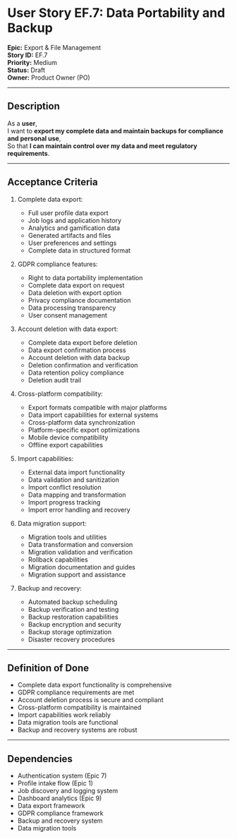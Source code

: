 # User Story EF.7: Data Portability and Backup

**Epic:** Export & File Management  
**Story ID:** EF.7  
**Priority:** Medium  
**Status:** Draft  
**Owner:** Product Owner (PO)

---

## Description

As a **user**,  
I want to **export my complete data and maintain backups for compliance and personal use**,  
So that **I can maintain control over my data and meet regulatory requirements**.

---

## Acceptance Criteria

1. Complete data export:
   - Full user profile data export
   - Job logs and application history
   - Analytics and gamification data
   - Generated artifacts and files
   - User preferences and settings
   - Complete data in structured format

2. GDPR compliance features:
   - Right to data portability implementation
   - Complete data export on request
   - Data deletion with export option
   - Privacy compliance documentation
   - Data processing transparency
   - User consent management

3. Account deletion with data export:
   - Complete data export before deletion
   - Data export confirmation process
   - Account deletion with data backup
   - Deletion confirmation and verification
   - Data retention policy compliance
   - Deletion audit trail

4. Cross-platform compatibility:
   - Export formats compatible with major platforms
   - Data import capabilities for external systems
   - Cross-platform data synchronization
   - Platform-specific export optimizations
   - Mobile device compatibility
   - Offline export capabilities

5. Import capabilities:
   - External data import functionality
   - Data validation and sanitization
   - Import conflict resolution
   - Data mapping and transformation
   - Import progress tracking
   - Import error handling and recovery

6. Data migration support:
   - Migration tools and utilities
   - Data transformation and conversion
   - Migration validation and verification
   - Rollback capabilities
   - Migration documentation and guides
   - Migration support and assistance

7. Backup and recovery:
   - Automated backup scheduling
   - Backup verification and testing
   - Backup restoration capabilities
   - Backup encryption and security
   - Backup storage optimization
   - Disaster recovery procedures

---

## Definition of Done

- Complete data export functionality is comprehensive
- GDPR compliance requirements are met
- Account deletion process is secure and compliant
- Cross-platform compatibility is maintained
- Import capabilities work reliably
- Data migration tools are functional
- Backup and recovery systems are robust

---

## Dependencies

- Authentication system (Epic 7)
- Profile intake flow (Epic 1)
- Job discovery and logging system
- Dashboard analytics (Epic 9)
- Data export framework
- GDPR compliance framework
- Backup and recovery system
- Data migration tools 